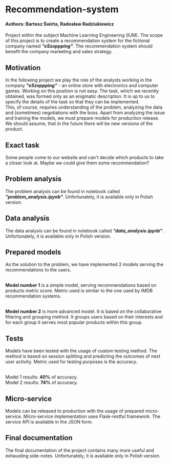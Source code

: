 # Recommendation-system
#### Authors: Bartosz Świrta, Radosław Radziukiewicz

Project within the subject Machine Learning Engineering (IUM). 
The scope of this project is to create a recommendation system for the fictional 
company named ***"eSzoppping"***. The recommendation system should benefit the 
company marketing and sales strategy.

## Motivation

In the following project we play the role of the analysts working in the company 
***"eSzoppping"*** - an online store with electronics and computer games.
Working on this position is not easy. 
The task, which we recently obtained, was formed only as an enigmatic description.
It is up to us to specify the details of the task so that they can be implemented.  
This, of course, requires understanding of the problem, analyzing the data 
and (sometimes) negotiations with the boss. 
Apart from analyzing the issue and training the models, 
we must prepare models for production release. 
We should assume, that in the future there will be new versions of the product.


## Exact task

Some people come to our website and can't decide which products to take a closer look at. 
Maybe we could give them some recommendation?


## Problem analysis

The problem analysis can be found in notebook called ***"problem_analysis.ipynb"***.
Unfortunately, it is available only in Polish version.


## Data analysis

The data analysis can be found in notebook called ***"data_analysis.ipynb"***.
Unfortunately, it is available only in Polish version.


## Prepared models

As the solution to the problem, we have implemented 2 models serving the recommendations
to the users. <br><br>

**Model number 1** is a simple model, serving recommendations 
based on products metric score. Metric used is similar to the one used by IMDB 
recommendation systems.<br><br>

**Model number 2** is more advanced model. It is based on the collaborative filtering 
and grouping method. It groups users based on their interests and for each 
group it serves most popular products within this group.


## Tests

Models have been tested with the usage of custom testing method.
The method is based on session splitting and predicting the 
outcomes of next user activity. Metric used for testing purposes
is the accuracy. <br><br>

Model 1 results: **40%** of accuracy. <br>
Model 2 results: **74%** of accuracy.


## Micro-service

Models can be released to production with the usage of prepared micro-service.
Micro-service implementation uses Flask-restful framework.
The service API is available in the JSON form.


## Final documentation

The final documentation of the project contains many more useful and 
exhausting side-notes. Unfortunately, it is available only in Polish version.




